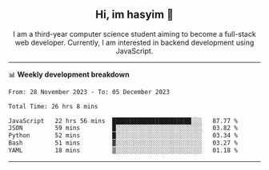 <h2 align="center"> Hi, im hasyim 👋 </h2>

<p align="center"> I am a third-year computer science student aiming to become a full-stack web developer. Currently, I am interested in backend development using JavaScript. </p>

---

<!--
**hasyimashari/hasyimashari** is a ✨ _special_ ✨ repository because its `README.md` (this file) appears on your GitHub profile.

Here are some ideas to get you started:

- 🔭 I’m currently working on ...
- 🌱 I’m currently learning ...
- 👯 I’m looking to collaborate on ...
- 🤔 I’m looking for help with ...
- 💬 Ask me about ...
- 📫 How to reach me: ...
- 😄 Pronouns: ...
- ⚡ Fun fact: ...
-->

📊 **Weekly development breakdown**

<!--START_SECTION:waka-->

```txt
From: 28 November 2023 - To: 05 December 2023

Total Time: 26 hrs 8 mins

JavaScript   22 hrs 56 mins  ██████████████████████░░░   87.77 %
JSON         59 mins         █░░░░░░░░░░░░░░░░░░░░░░░░   03.82 %
Python       52 mins         █░░░░░░░░░░░░░░░░░░░░░░░░   03.34 %
Bash         51 mins         ▓░░░░░░░░░░░░░░░░░░░░░░░░   03.27 %
YAML         18 mins         ▒░░░░░░░░░░░░░░░░░░░░░░░░   01.18 %
```

<!--END_SECTION:waka-->

---

